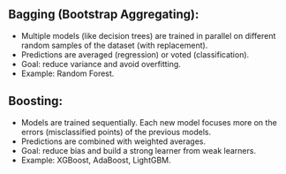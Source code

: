 ## Bagging (Bootstrap Aggregating):
- Multiple models (like decision trees) are trained in parallel on different random samples of the dataset (with replacement).
- Predictions are averaged (regression) or voted (classification).
- Goal: reduce variance and avoid overfitting.
- Example: Random Forest.

## Boosting:
- Models are trained sequentially. Each new model focuses more on the errors (misclassified points) of the previous models.
- Predictions are combined with weighted averages.
- Goal: reduce bias and build a strong learner from weak learners.
- Example: XGBoost, AdaBoost, LightGBM.